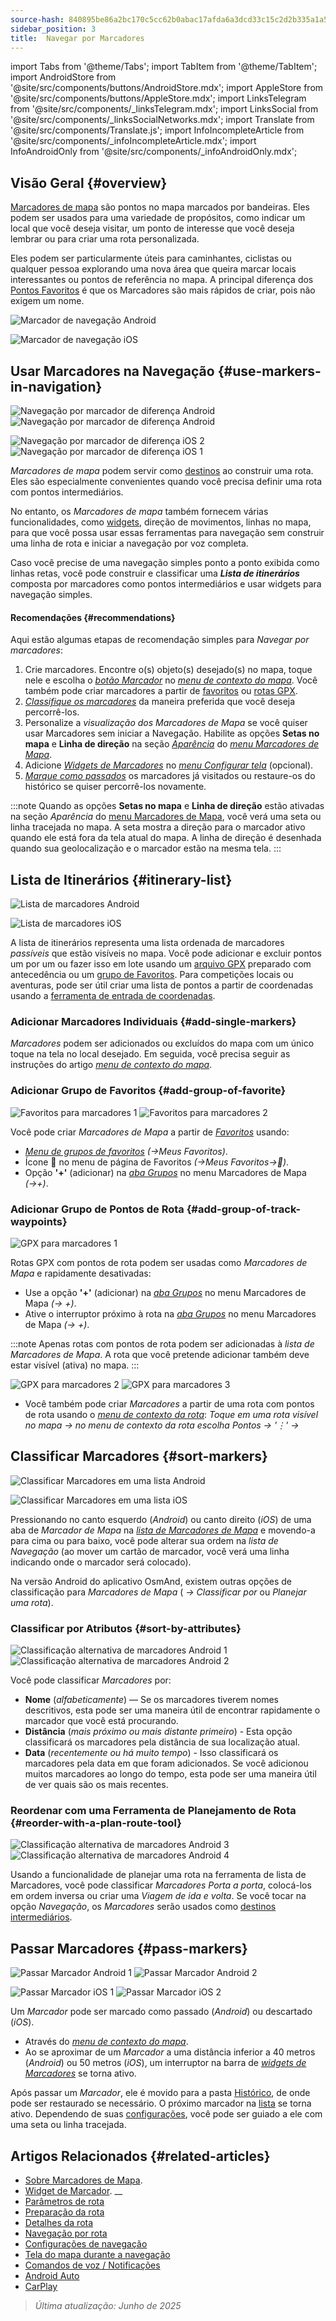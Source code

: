 ```yaml
---
source-hash: 840895be86a2bc170c5cc62b0abac17afda6a3dcd33c15c2d2b335a1a52fa27e
sidebar_position: 3
title:  Navegar por Marcadores
---
```

import Tabs from '@theme/Tabs';
import TabItem from '@theme/TabItem';
import AndroidStore from '@site/src/components/buttons/AndroidStore.mdx';
import AppleStore from '@site/src/components/buttons/AppleStore.mdx';
import LinksTelegram from '@site/src/components/_linksTelegram.mdx';
import LinksSocial from '@site/src/components/_linksSocialNetworks.mdx';
import Translate from '@site/src/components/Translate.js';
import InfoIncompleteArticle from '@site/src/components/_infoIncompleteArticle.mdx';
import InfoAndroidOnly from '@site/src/components/_infoAndroidOnly.mdx';




## Visão Geral {#overview}

[Marcadores de mapa](../../personal/markers.md) são pontos no mapa marcados por bandeiras. Eles podem ser usados para uma variedade de propósitos, como indicar um local que você deseja visitar, um ponto de interesse que você deseja lembrar ou para criar uma rota personalizada.

Eles podem ser particularmente úteis para caminhantes, ciclistas ou qualquer pessoa explorando uma nova área que queira marcar locais interessantes ou pontos de referência no mapa. A principal diferença dos [Pontos Favoritos](../../personal/favorites.md) é que os Marcadores são mais rápidos de criar, pois não exigem um nome.

<Tabs groupId="operating-systems" queryString="operating-systems">

<TabItem value="android" label="Android">

![Marcador de navegação Android](@site/static/img/navigation/marker/navigation_marker_android.png)

</TabItem>

<TabItem value="ios" label="iOS">

![Marcador de navegação iOS](@site/static/img/navigation/marker/navigation_marker_ios.png)

</TabItem>

</Tabs>


## Usar Marcadores na Navegação {#use-markers-in-navigation}

<Tabs groupId="operating-systems" queryString="operating-systems">

<TabItem value="android" label="Android">

 ![Navegação por marcador de diferença Android](@site/static/img/navigation/marker/markers_ex_andr_2.png) ![Navegação por marcador de diferença Android](@site/static/img/navigation/marker/markers_ex_andr_1.png)

</TabItem>

<TabItem value="ios" label="iOS">

![Navegação por marcador de diferença iOS 2](@site/static/img/navigation/marker/markers_ex_ios_2.png) ![Navegação por marcador de diferença iOS 1](@site/static/img/navigation/marker/markers_ex_ios_1.png)

</TabItem>

</Tabs>

*Marcadores de mapa* podem servir como [destinos](./route-navigation#set-destinations) ao construir uma rota. Eles são especialmente convenientes quando você precisa definir uma rota com pontos intermediários.

No entanto, os *Marcadores de mapa* também fornecem várias funcionalidades, como [widgets](../../widgets/markers.md), direção de movimentos, linhas no mapa, para que você possa usar essas ferramentas para navegação sem construir uma linha de rota e iniciar a navegação por voz completa.

Caso você precise de uma navegação simples ponto a ponto exibida como linhas retas, você pode construir e classificar uma ***Lista de itinerários*** composta por marcadores como pontos intermediários e usar widgets para navegação simples.


#### Recomendações {#recommendations}

Aqui estão algumas etapas de recomendação simples para *Navegar por marcadores*:

1. Crie marcadores. Encontre o(s) objeto(s) desejado(s) no mapa, toque nele e escolha o *[botão Marcador](../../personal/markers.md#add--edit-markers)* no *[menu de contexto do mapa](../../map/map-context-menu.md#add--edit-marker)*. Você também pode criar marcadores a partir de [favoritos](#add-group-of-favorite) ou [rotas GPX](#add-group-of-track-waypoints).
2. [*Classifique os marcadores*](#sort-markers) da maneira preferida que você deseja percorrê-los.
3. Personalize a *visualização dos Marcadores de Mapa* se você quiser usar Marcadores sem iniciar a Navegação. Habilite as opções **Setas no mapa** e **Linha de direção** na seção *[Aparência](../../personal/markers.md#appearance-on-the-map)* do *[menu Marcadores de Mapa](../../personal/markers.md#actions)*.
4. Adicione *[Widgets de Marcadores](../../personal/markers.md#markers)* no *[menu Configurar tela](../../widgets/configure-screen.md)* (opcional).
5. [*Marque como passados*](#pass-markers) os marcadores já visitados ou restaure-os do histórico se quiser percorrê-los novamente.

:::note
Quando as opções **Setas no mapa** e **Linha de direção** estão ativadas na seção *Aparência* do [menu Marcadores de Mapa](../../personal/markers.md#appearance-on-the-map), você verá uma seta ou linha tracejada no mapa. A seta mostra a direção para o marcador ativo quando ele está fora da tela atual do mapa. A linha de direção é desenhada quando sua geolocalização e o marcador estão na mesma tela.
:::


## Lista de Itinerários {#itinerary-list}

<Tabs groupId="operating-systems" queryString="operating-systems">

<TabItem value="android" label="Android">

![Lista de marcadores Android](@site/static/img/navigation/marker/markers_list_andr.png)

</TabItem>

<TabItem value="ios" label="iOS">

![Lista de marcadores iOS](@site/static/img/navigation/marker/markers_list_ios.png)

</TabItem>

</Tabs>


A lista de itinerários representa uma lista ordenada de marcadores *passíveis* que estão visíveis no mapa. Você pode adicionar e excluir pontos um por um ou fazer isso em lote usando um [arquivo GPX](#add-group-of-track-waypoints) preparado com antecedência ou um [grupo de Favoritos](#add-group-of-favorite). Para competições locais ou aventuras, pode ser útil criar uma lista de pontos a partir de coordenadas usando a [ferramenta de entrada de coordenadas](../../plan-route/coordinate-input.md).


### Adicionar Marcadores Individuais {#add-single-markers}

*Marcadores* podem ser adicionados ou excluídos do mapa com um único toque na tela no local desejado. Em seguida, você precisa seguir as instruções do artigo *[menu de contexto do mapa](../../map/map-context-menu.md#add--edit-marker)*.


### Adicionar Grupo de Favoritos {#add-group-of-favorite}

<InfoAndroidOnly />

![Favoritos para marcadores 1](@site/static/img/navigation/marker/markers_favorites_andr_3.png) ![Favoritos para marcadores 2](@site/static/img/navigation/marker/markers_favorites_andr_2.png)

Você pode criar *Marcadores de Mapa* a partir de *[Favoritos](../../personal/favorites.md)* usando:

- *[Menu de grupos de favoritos](../../personal/favorites.md#favorite-group-actions)* *(<Translate android="true" ids="shared_string_menu,shared_string_my_places"/>→Meus Favoritos)*.
- Ícone &#128681; no menu de página de Favoritos *(<Translate android="true" ids="shared_string_menu,shared_string_my_places"/>→Meus Favoritos→&#128681;)*.
- Opção **'+'** (adicionar) na *[aba Grupos](../../personal/markers.md#marker-groups)* no menu Marcadores de Mapa *(<Translate android="true" ids="shared_string_menu,map_markers,shared_string_groups"/>→+)*.


### Adicionar Grupo de Pontos de Rota {#add-group-of-track-waypoints}

<InfoAndroidOnly />

![GPX para marcadores 1](@site/static/img/navigation/marker/track_to_markers_andr.png)

Rotas GPX com pontos de rota podem ser usadas como *Marcadores de Mapa* e rapidamente desativadas:

- Use a opção **'+'** (adicionar) na *[aba Grupos](../../personal/markers.md#marker-groups)* no menu Marcadores de Mapa *(<Translate android="true" ids="shared_string_menu,map_markers,shared_string_groups"/>→ +)*.
- Ative o interruptor próximo à rota na *[aba Grupos](../../personal/markers.md#marker-groups)* no menu Marcadores de Mapa *(<Translate android="true" ids="shared_string_menu,map_markers,shared_string_groups"/>→ +)*.

:::note
Apenas rotas com pontos de rota podem ser adicionadas à *lista de Marcadores de Mapa*. A rota que você pretende adicionar também deve estar visível (ativa) no mapa.
:::

![GPX para marcadores 2](@site/static/img/navigation/marker/track_to_markers_andr_2.png) ![GPX para marcadores 3](@site/static/img/navigation/marker/track_to_markers_andr_3.png)

- Você também pode criar *Marcadores* a partir de uma rota com pontos de rota usando o *[menu de contexto da rota](../../map/tracks/track-context-menu.md#points--waypoints)*: *Toque em uma rota visível no mapa → no menu de contexto da rota escolha Pontos → '&#8942;' → <Translate android="true" ids="add_group_to_markers"/>*


## Classificar Marcadores {#sort-markers}

<Tabs groupId="operating-systems" queryString="operating-systems">

<TabItem value="android" label="Android">

![Classificar Marcadores em uma lista Android](@site/static/img/navigation/marker/sort_markers_andr.png)

</TabItem>

<TabItem value="ios" label="iOS">

![Classificar Marcadores em uma lista iOS](@site/static/img/navigation/marker/sort_markers_ios.png)

</TabItem>

</Tabs>

Pressionando no canto esquerdo (*Android*) ou canto direito (*iOS*) de uma aba de *Marcador de Mapa* na *[lista de Marcadores de Mapa](../../personal/markers.md#itinerary-list)* e movendo-a para cima ou para baixo, você pode alterar sua ordem na *lista de Navegação* (ao mover um cartão de marcador, você verá uma linha indicando onde o marcador será colocado).

Na versão Android do aplicativo OsmAnd, existem outras opções de classificação para *Marcadores de Mapa* (*<Translate android="true" ids="shared_string_menu,map_markers,shared_string_more"/> →* *Classificar por* ou *Planejar uma rota*).


### Classificar por Atributos {#sort-by-attributes}

<Tabs groupId="operating-systems" queryString="operating-systems">

<TabItem value="android" label="Android">

![Classificação alternativa de marcadores Android 1](@site/static/img/navigation/marker/sorting_markers_andr_1.png) ![Classificação alternativa de marcadores Android 2](@site/static/img/navigation/marker/sorting_markers_andr_2.png)

</TabItem>

<TabItem value="ios" label="iOS">

<InfoAndroidOnly />

</TabItem>

</Tabs>

Você pode classificar *Marcadores* por:

- **Nome** (*alfabeticamente*) — Se os marcadores tiverem nomes descritivos, esta pode ser uma maneira útil de encontrar rapidamente o marcador que você está procurando.
- **Distância** (*mais próximo ou mais distante primeiro*) - Esta opção classificará os marcadores pela distância de sua localização atual.
- **Data** (*recentemente ou há muito tempo*) - Isso classificará os marcadores pela data em que foram adicionados. Se você adicionou muitos marcadores ao longo do tempo, esta pode ser uma maneira útil de ver quais são os mais recentes.


### Reordenar com uma Ferramenta de Planejamento de Rota {#reorder-with-a-plan-route-tool}

<InfoAndroidOnly />

![Classificação alternativa de marcadores Android 3](@site/static/img/navigation/marker/sorting_markers_andr_3.png) ![Classificação alternativa de marcadores Android 4](@site/static/img/navigation/marker/sorting_markers_andr_4.png)

Usando a funcionalidade de planejar uma rota na ferramenta de lista de Marcadores, você pode classificar *Marcadores* *Porta a porta*, colocá-los em ordem inversa ou criar uma *Viagem de ida e volta*. Se você tocar na opção *Navegação*, os *Marcadores* serão usados como [destinos intermediários](../setup/route-navigation.md#intermediate-destinations).


## Passar Marcadores {#pass-markers}

<Tabs groupId="operating-systems" queryString="operating-systems">

<TabItem value="android" label="Android">

![Passar Marcador Android 1](@site/static/img/navigation/marker/pass_markers_andr_1.png) ![Passar Marcador Android 2](@site/static/img/navigation/marker/pass_markers_andr_2.png)

</TabItem>

<TabItem value="ios" label="iOS">

![Passar Marcador iOS 1](@site/static/img/navigation/marker/pass_markers_ios_1.png) ![Passar Marcador iOS 2](@site/static/img/navigation/marker/pass_markers_ios_2.png)

</TabItem>

</Tabs>

Um *Marcador* pode ser marcado como passado (*Android*) ou descartado (*iOS*).

- Através do *[menu de contexto do mapa](../../map/map-context-menu.md#add--edit-marker)*.
- Ao se aproximar de um *Marcador* a uma distância inferior a 40 metros (*Android*) ou 50 metros (*iOS*), um interruptor na barra de *[widgets de Marcadores](../../widgets/markers.md#top-bar-widget)* se torna ativo.

Após passar um *Marcador*, ele é movido para a pasta [Histórico](../../personal/markers.md#history), de onde pode ser restaurado se necessário. O próximo marcador na [lista](#itinerary-list) se torna ativo. Dependendo de suas [configurações](#use-markers-in-navigation), você pode ser guiado a ele com uma seta ou linha tracejada.


## Artigos Relacionados {#related-articles}

- [Sobre Marcadores de Mapa](../../personal/markers.md).
- [Widget de Marcador](../../widgets/markers.md).
__
- [Parâmetros de rota](../routing/osmand-routing.md#routing-types)
- [Preparação da rota](./route-navigation.md)
- [Detalhes da rota](./route-details.md)
- [Navegação por rota](./gpx-navigation.md)
- [Configurações de navegação](../guidance/navigation-settings.md)
- [Tela do mapa durante a navegação](../guidance/map-during-navigation.md)
- [Comandos de voz / Notificações](../guidance/voice-navigation.md)
- [Android Auto](../auto-car.md)
- [CarPlay](../car-play.md)

> *Última atualização: Junho de 2025*